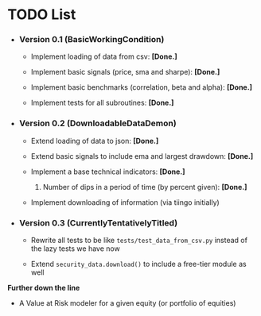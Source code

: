 # TODO List

* ### __Version 0.1 (BasicWorkingCondition)__

    *   Implement loading of data from csv: __[Done.]__

    *   Implement basic signals (price, sma and sharpe): __[Done.]__

    *   Implement basic benchmarks (correlation, beta and alpha): __[Done.]__

    *   Implement tests for all subroutines: __[Done.]__

*   ### __Version 0.2 (DownloadableDataDemon)__

    *   Extend loading of data to json: __[Done.]__

    *   Extend basic signals to include ema and largest drawdown: __[Done.]__

    *   Implement a base technical indicators: __[Done.]__

        1.  Number of dips in a period of time (by percent given): __[Done.]__

    *   Implement downloading of information (via tiingo initially)

*   ### __Version 0.3 (CurrentlyTentativelyTitled)__

    *   Rewrite all tests to be like `tests/test_data_from_csv.py` instead of the lazy tests we have now

    *   Extend `security_data.download()` to include a free-tier module as well

__Further down the line__

*   A Value at Risk modeler for a given equity (or portfolio of equities)
